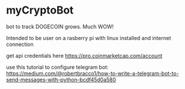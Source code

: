# myCryptoBot
bot to track DOGECOIN grows. Much WOW!

Intended to be user on a rasberry pi with linux installed and internet connection 

get api credentials here https://pro.coinmarketcap.com/account

use this tutorial to configure telegram bot: https://medium.com/@robertbracco1/how-to-write-a-telegram-bot-to-send-messages-with-python-bcdf45d0a580
